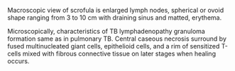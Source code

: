 Macroscopic view of scrofula is enlarged lymph nodes, spherical or ovoid shape ranging from 3 to 10 cm with draining sinus and matted, erythema.

Microscopically, characteristics of TB lymphadenopathy granuloma formation same as in pulmonary TB. Central caseous necrosis surround by fused multinucleated giant cells, epithelioid cells, and a rim of sensitized T-cells mixed with fibrous connective tissue on later stages when healing occurs.